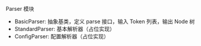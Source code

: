 Parser 模块
- BasicParser: 抽象基类，定义 parse 接口，输入 Token 列表，输出 Node 树
- StandardParser: 基本解析器（占位实现）
- ConfigParser: 配置解析器（占位实现）